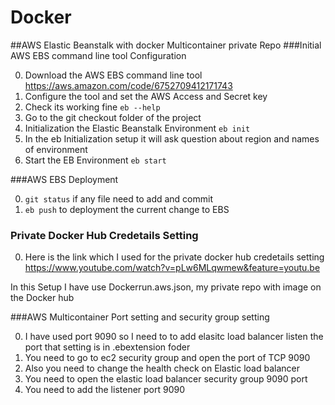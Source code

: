 # Docker


##AWS Elastic Beanstalk with docker Multicontainer private Repo
###Initial AWS EBS command line tool Configuration

0. Download the AWS EBS command line tool https://aws.amazon.com/code/6752709412171743
0. Configure the tool and set the AWS Access and Secret key
0. Check its working fine `eb --help`
0. Go to the  git checkout folder of the project
0. Initialization the Elastic Beanstalk Environment `eb init` 
0. In the eb Initialization setup it will ask question about region and names of environment
0. Start the EB Environment `eb start`

###AWS EBS Deployment 

0. `git status`  if any file need to add and commit
0. `eb push` to deployment the current change to EBS

### Private Docker Hub Credetails Setting

0. Here is the link which I used for the private docker hub credetails setting https://www.youtube.com/watch?v=pLw6MLqwmew&feature=youtu.be

In this Setup I have use Dockerrun.aws.json, my private repo with image on the Docker hub

###AWS Multicontainer Port setting and security group setting

0. I have used port 9090 so I need to to add elasitc load balancer listen the port that setting is in .ebextension foder 
1. You need to go to ec2 security group and open the port of TCP 9090
2. Also you need to change the health check on Elastic load balancer 
3. You need to open the elastic load balancer security group 9090 port
4. You need to add the listener port 9090
